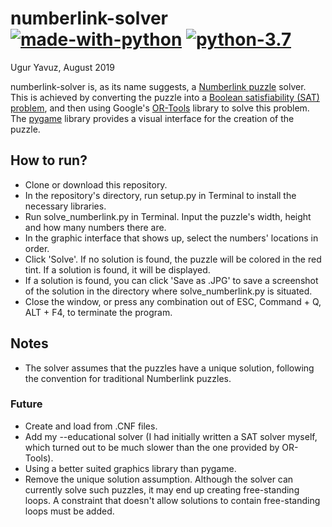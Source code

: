 # numberlink-solver [![made-with-python](https://img.shields.io/badge/Made%20with-Python-1f425f.svg)](https://www.python.org/) [![python-3.7](https://img.shields.io/badge/python-3.7-blue)](https://www.python.org/downloads/release/python-370/)
Ugur Yavuz, August 2019

numberlink-solver is, as its name suggests, a [Numberlink puzzle](https://en.wikipedia.org/wiki/Numberlink) solver. This is achieved by converting the puzzle into a [Boolean satisfiability (SAT) problem](https://en.wikipedia.org/wiki/Boolean_satisfiability_problem), and then using Google's [OR-Tools](https://developers.google.com/optimization/) library to solve this problem. The [pygame](https://www.pygame.org) library provides a visual interface for the creation of the puzzle.  

## How to run?
* Clone or download this repository.
* In the repository's directory, run setup.py in Terminal to install the necessary libraries.
* Run solve_numberlink.py in Terminal. Input the puzzle's width, height and how many numbers there are.
* In the graphic interface that shows up, select the numbers' locations in order.
* Click 'Solve'. If no solution is found, the puzzle will be colored in the red tint. If a solution is found, it will be displayed.
* If a solution is found, you can click 'Save as .JPG' to save a screenshot of the solution in the directory where solve_numberlink.py is situated.
* Close the window, or press any combination out of ESC, Command + Q, ALT + F4, to terminate the program.

## Notes
* The solver assumes that the puzzles have a unique solution, following the convention for traditional Numberlink puzzles.

### Future

* Create and load from .CNF files.
* Add my --educational solver (I had initially written a SAT solver myself, which turned out to be much slower than the one provided by OR-Tools).
* Using a better suited graphics library than pygame.
* Remove the unique solution assumption. Although the solver can currently solve such puzzles, it may end up creating free-standing loops. A constraint that doesn't allow solutions to contain free-standing loops must be added.
